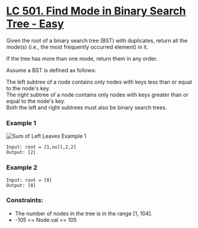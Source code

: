 # [LC 501. Find Mode in Binary Search Tree - Easy](https://leetcode.com/problems/sum-of-left-leaves/description/)

Given the root of a binary search tree (BST) with duplicates, return all the mode(s) (i.e., the most frequently occurred element) in it.  

If the tree has more than one mode, return them in any order.  

Assume a BST is defined as follows:  

The left subtree of a node contains only nodes with keys less than or equal to the node's key.  
The right subtree of a node contains only nodes with keys greater than or equal to the node's key.  
Both the left and right subtrees must also be binary search trees.  

### Example 1

![Sum of Left Leaves Example 1](https://assets.leetcode.com/uploads/2021/03/11/mode-tree.jpg)  


```
Input: root = [1,null,2,2]
Output: [2]
```

### Example 2

```
Input: root = [0]
Output: [0]
```


### Constraints:

- The number of nodes in the tree is in the range [1, 104].
- -105 <= Node.val <= 105